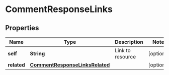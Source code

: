 

# CommentResponseLinks


## Properties

| Name | Type | Description | Notes |
|------------ | ------------- | ------------- | -------------|
|**self** | **String** | Link to resource |  [optional] |
|**related** | [**CommentResponseLinksRelated**](CommentResponseLinksRelated.md) |  |  [optional] |




